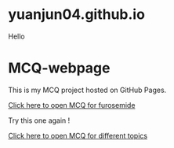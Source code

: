 # yuanjun04.github.io

Hello
# MCQ-webpage

This is my MCQ project hosted on GitHub Pages.

[Click here to open MCQ for furosemide](MCQ5.html)

Try this one again !

[Click here to open MCQ for different topics](MCQ4.html)
